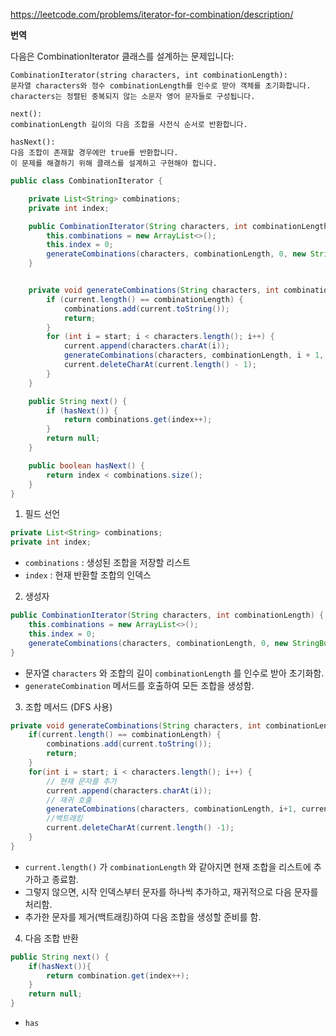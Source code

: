 https://leetcode.com/problems/iterator-for-combination/description/

**번역**

다음은 CombinationIterator 클래스를 설계하는 문제입니다:  

```text
CombinationIterator(string characters, int combinationLength):  
문자열 characters와 정수 combinationLength를 인수로 받아 객체를 초기화합니다.  
characters는 정렬된 중복되지 않는 소문자 영어 문자들로 구성됩니다.  
  
next():  
combinationLength 길이의 다음 조합을 사전식 순서로 반환합니다.  
  
hasNext():  
다음 조합이 존재할 경우에만 true를 반환합니다.  
이 문제를 해결하기 위해 클래스를 설계하고 구현해야 합니다.
```


```java
public class CombinationIterator {

    private List<String> combinations;
    private int index;

    public CombinationIterator(String characters, int combinationLength) {
        this.combinations = new ArrayList<>();
        this.index = 0;
        generateCombinations(characters, combinationLength, 0, new StringBuilder());
    }


    private void generateCombinations(String characters, int combinationLength, int start, StringBuilder current) {
        if (current.length() == combinationLength) {
            combinations.add(current.toString());
            return;
        }
        for (int i = start; i < characters.length(); i++) {
            current.append(characters.charAt(i));
            generateCombinations(characters, combinationLength, i + 1, current);
            current.deleteCharAt(current.length() - 1);
        }
    }

    public String next() {
        if (hasNext()) {
            return combinations.get(index++);
        }
        return null;
    }

    public boolean hasNext() {
        return index < combinations.size();
    }
}
```



1. 필드 선언
```java
private List<String> combinations;
private int index;
```

* `combinations` : 생성된 조합을 저장할 리스트
* `index` : 현재 반환할 조합의 인덱스


2. 생성자

```java
public CombinationIterator(String characters, int combinationLength) {
	this.combinations = new ArrayList<>();
	this.index = 0;
	generateCombinations(characters, combinationLength, 0, new StringBuilder());
}
```

* 문자열 `characters` 와 조합의 길이 `combinationLength` 를 인수로 받아 초기화함.
* `generateCombination` 메서드를 호출하여 모든 조합을 생성함.

3. 조합 메서드 (DFS 사용)
```java
private void generateCombinations(String characters, int combinationLength, int start, StringBuilder current) {
	if(current.length() == combinationLength) {
		combinations.add(current.toString());
		return;
	}
	for(int i = start; i < characters.length(); i++) {
		// 현재 문자를 추가
		current.append(characters.charAt(i));
		// 재귀 호출
		generateCombinations(characters, combinationLength, i+1, current);
		//백트래킹
		current.deleteCharAt(current.length() -1);
	}
}
```

* `current.length()` 가 `combinationLength` 와 같아지면 현재 조합을 리스트에 추가하고 종료함.
* 그렇지 않으면, 시작 인덱스부터 문자를 하나씩 추가하고, 재귀적으로 다음 문자를 처리함.
* 추가한 문자를 제거(백트래킹)하여 다음 조합을 생성할 준비를 함.

4. 다음 조합 반환
```java
public String next() {
	if(hasNext()){
		return combination.get(index++);
	}
	return null;
}
```

* `has`